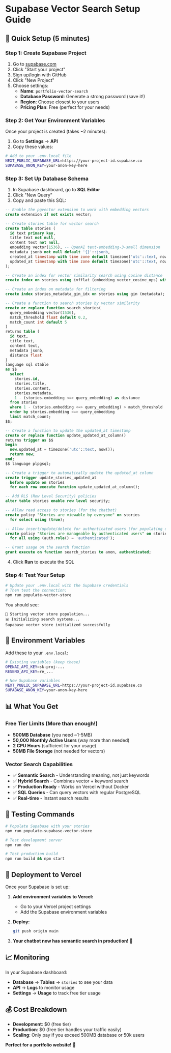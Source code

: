 # Supabase Vector Search Setup Guide

## 🚀 Quick Setup (5 minutes)

### Step 1: Create Supabase Project
1. Go to [supabase.com](https://supabase.com)
2. Click "Start your project" 
3. Sign up/login with GitHub
4. Click "New Project"
5. Choose settings:
   - **Name**: `portfolio-vector-search`
   - **Database Password**: Generate a strong password (save it!)
   - **Region**: Choose closest to your users
   - **Pricing Plan**: Free (perfect for your needs)

### Step 2: Get Your Environment Variables
Once your project is created (takes ~2 minutes):

1. Go to **Settings** → **API**
2. Copy these values:

```bash
# Add to your .env.local file
NEXT_PUBLIC_SUPABASE_URL=https://your-project-id.supabase.co
SUPABASE_ANON_KEY=your-anon-key-here
```

### Step 3: Set Up Database Schema
1. In Supabase dashboard, go to **SQL Editor**
2. Click "New Query"
3. Copy and paste this SQL:

```sql
-- Enable the pgvector extension to work with embedding vectors
create extension if not exists vector;

-- Create stories table for vector search
create table stories (
  id text primary key,
  title text not null,
  content text not null,
  embedding vector(1536), -- OpenAI text-embedding-3-small dimension
  metadata jsonb not null default '{}'::jsonb,
  created_at timestamp with time zone default timezone('utc'::text, now()) not null,
  updated_at timestamp with time zone default timezone('utc'::text, now()) not null
);

-- Create an index for vector similarity search using cosine distance
create index on stories using ivfflat (embedding vector_cosine_ops) with (lists = 100);

-- Create an index on metadata for filtering
create index stories_metadata_gin_idx on stories using gin (metadata);

-- Create a function to search stories by vector similarity
create or replace function search_stories(
  query_embedding vector(1536),
  match_threshold float default 0.2,
  match_count int default 5
)
returns table (
  id text,
  title text,
  content text,
  metadata jsonb,
  distance float
)
language sql stable
as $$
  select
    stories.id,
    stories.title,
    stories.content,
    stories.metadata,
    1 - (stories.embedding <=> query_embedding) as distance
  from stories
  where 1 - (stories.embedding <=> query_embedding) > match_threshold
  order by stories.embedding <=> query_embedding
  limit match_count;
$$;

-- Create a function to update the updated_at timestamp
create or replace function update_updated_at_column()
returns trigger as $$
begin
  new.updated_at = timezone('utc'::text, now());
  return new;
end;
$$ language plpgsql;

-- Create a trigger to automatically update the updated_at column
create trigger update_stories_updated_at
  before update on stories
  for each row execute function update_updated_at_column();

-- Add RLS (Row Level Security) policies
alter table stories enable row level security;

-- Allow read access to stories (for the chatbot)
create policy "Stories are viewable by everyone" on stories
  for select using (true);

-- Allow insert/update/delete for authenticated users (for populating data)
create policy "Stories are manageable by authenticated users" on stories
  for all using (auth.role() = 'authenticated');

-- Grant usage on the search function
grant execute on function search_stories to anon, authenticated;
```

4. Click **Run** to execute the SQL

### Step 4: Test Your Setup

```bash
# Update your .env.local with the Supabase credentials
# Then test the connection:
npm run populate-vector-store
```

You should see:
```
🚀 Starting vector store population...
📊 Initializing search systems...
Supabase vector store initialized successfully
```

## 🎯 Environment Variables

Add these to your `.env.local`:

```bash
# Existing variables (keep these)
OPENAI_API_KEY=sk-proj-...
RESEND_API_KEY=re_...

# New Supabase variables
NEXT_PUBLIC_SUPABASE_URL=https://your-project-id.supabase.co
SUPABASE_ANON_KEY=your-anon-key-here
```

## 📊 What You Get

### Free Tier Limits (More than enough!)
- **500MB Database** (you need ~1-5MB)
- **50,000 Monthly Active Users** (way more than needed)
- **2 CPU Hours** (sufficient for your usage)
- **50MB File Storage** (not needed for vectors)

### Vector Search Capabilities
- ✅ **Semantic Search** - Understanding meaning, not just keywords
- ✅ **Hybrid Search** - Combines vector + keyword search
- ✅ **Production Ready** - Works on Vercel without Docker
- ✅ **SQL Queries** - Can query vectors with regular PostgreSQL
- ✅ **Real-time** - Instant search results

## 🧪 Testing Commands

```bash
# Populate Supabase with your stories
npm run populate-supabase-vector-store

# Test development server
npm run dev

# Test production build
npm run build && npm start
```

## 🚀 Deployment to Vercel

Once your Supabase is set up:

1. **Add environment variables to Vercel:**
   - Go to your Vercel project settings
   - Add the Supabase environment variables
   
2. **Deploy:**
   ```bash
   git push origin main
   ```

3. **Your chatbot now has semantic search in production!** 🎉

## 📈 Monitoring

In your Supabase dashboard:
- **Database** → **Tables** → `stories` to see your data
- **API** → **Logs** to monitor usage
- **Settings** → **Usage** to track free tier usage

## 💰 Cost Breakdown

- **Development**: $0 (free tier)
- **Production**: $0 (free tier handles your traffic easily)
- **Scaling**: Only pay if you exceed 500MB database or 50k users

**Perfect for a portfolio website!** 🎯